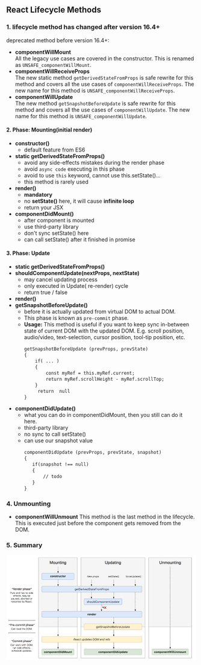 
## React Lifecycle Methods

### 1. lifecycle method has changed  after version 16.4+
deprecated method before version 16.4+:
*  **componentWillMount**  
    All the legacy use cases are covered in the constructor. This is renamed as  `UNSAFE_componentWillMount`.
*  **componentWillReceiveProps**  
    The new static method  `getDerivedStateFromProps`  is safe rewrite for this method and covers all the use cases of  `componentWillReceiveProps`. The new name for this method is  `UNSAFE_componentWillReceiveProps`.
*  **componentWillUpdate**  
    The new method  `getSnapshotBeforeUpdate`  is safe rewrite for this method and covers all the use cases of  `componentWillUpdate`.   The new name for this method is  `UNSAFE_componentWillUpdate`.
#### 2. Phase: Mounting(initial render)
* **constructor()**
	- default feature from ES6
* **static getDerivedStateFromProps()**
  - avoid any side-effects mistakes during the render phase
  - avoid `async code` executing in this phase
  - avoid to use `this` keyword, cannot use this.setState()...
  - this method is rarely used
* **render()**
  - **mandatory**
  - no **setState()** here, it will cause **infinite loop**
  - return your JSX
* **componentDidMount()**
  - after component is mounted
  - use third-party library
  - don't sync setState() here
  - can call setState() after it finished in promise

#### 3. Phase: Update
* **static getDerivedStateFromProps()**
* **shouldComponentUpdate(nextProps, nextState)**
   - may cancel updating process
   - only executed in Update( re-render) cycle
   - return true / false
 * **render()**
  * **getSnapshotBeforeUpdate()**
     - before it is actually updated from virtual DOM to actual DOM. 			    
     - This phase is known as `pre-commit` phase.
     - **Usage:** This method is useful if you want to keep sync in-between state of current DOM with the updated DOM. E.g. scroll position, audio/video, text-selection, cursor position, tool-tip position, etc.
	     ```
	     getSnapshotBeforeUpdate (prevProps, prevState)  
	     {  
		     if( ... )
		     {  
			     const myRef = this.myRef.current;
			     return myRef.scrollHeight - myRef.scrollTop; 
		     }  
		      return  null  
		 }
	     ```
* **componentDidUpdate()**
  - what you can do in componentDidMount, then you still can do it here.
  - third-party library
  - no sync to call setState()
  - can use our snapshot value
	  ```
	 componentDidUpdate (prevProps, prevState, snapshot)  			
	 {
		 if(snapshot !== null)
		 {
			 // todo
		 } 
	 }
	  ```

### 4. Unmounting
* **componentWillUnmount** 
This method is the last method in the lifecycle. This is executed just before the component gets removed from the DOM.

### 5. Summary

![image](../assets/lifecycle.png ':size=780x430')
